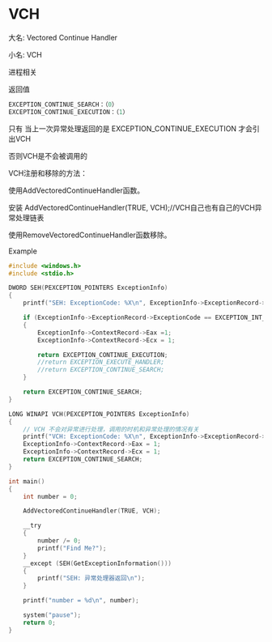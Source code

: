 # VCH

大名: Vectored Continue Handler

小名: VCH

进程相关

返回值

```c
EXCEPTION_CONTINUE_SEARCH：（0）
EXCEPTION_CONTINUE_EXECUTION：（1）
```

只有 当上一次异常处理返回的是 EXCEPTION_CONTINUE_EXECUTION 才会引出VCH

否则VCH是不会被调用的



VCH注册和移除的方法：

使用AddVectoredContinueHandler函数。

安装 AddVectoredContinueHandler(TRUE, VCH);//VCH自己也有自己的VCH异常处理链表

使用RemoveVectoredContinueHandler函数移除。

Example

```c
#include <windows.h>
#include <stdio.h>

DWORD SEH(PEXCEPTION_POINTERS ExceptionInfo)
{
    printf("SEH: ExceptionCode: %X\n", ExceptionInfo->ExceptionRecord->ExceptionCode);

    if (ExceptionInfo->ExceptionRecord->ExceptionCode == EXCEPTION_INT_DIVIDE_BY_ZERO)
    {
        ExceptionInfo->ContextRecord->Eax =1;
        ExceptionInfo->ContextRecord->Ecx = 1;

        return EXCEPTION_CONTINUE_EXECUTION;
        //return EXCEPTION_EXECUTE_HANDLER;
        //return EXCEPTION_CONTINUE_SEARCH;
    }

    return EXCEPTION_CONTINUE_SEARCH;
}

LONG WINAPI VCH(PEXCEPTION_POINTERS ExceptionInfo)
{
    // VCH 不会对异常进行处理，调用的时机和异常处理的情况有关
    printf("VCH: ExceptionCode: %X\n", ExceptionInfo->ExceptionRecord->ExceptionCode);
    ExceptionInfo->ContextRecord->Eax = 1;
    ExceptionInfo->ContextRecord->Ecx = 1;
    return EXCEPTION_CONTINUE_SEARCH;
}

int main()
{
    int number = 0;

    AddVectoredContinueHandler(TRUE, VCH);

    __try
    {
        number /= 0;
        printf("Find Me?");
    }
    __except (SEH(GetExceptionInformation()))
    {
        printf("SEH: 异常处理器返回\n");
    }

    printf("number = %d\n", number);

    system("pause");
    return 0;
}
```
